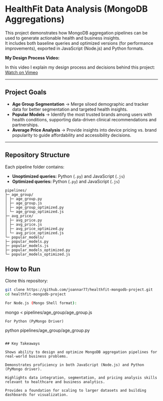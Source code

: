 # HealthFit Data Analysis (MongoDB Aggregations)

This project demonstrates how MongoDB aggregation pipelines can be used to generate actionable health and business insights.  
It includes both baseline queries and optimized versions (for performance improvements), exported in JavaScript (Node.js) and Python formats.  

**My Design Process Video:** 

In this video I explain my design process and decisions behind this project:
[Watch on Vimeo](https://vimeo.com/1101080044/6d02eeb9ff)

---

## Project Goals
- **Age Group Segmentation** → Merge siloed demographic and tracker data for better segmentation and targeted health insights.  
- **Popular Models** → Identify the most trusted brands among users with health conditions, supporting data-driven clinical recommendations and partnerships.  
- **Average Price Analysis** → Provide insights into device pricing vs. brand popularity to guide affordability and accessibility decisions.

---

## Repository Structure
Each pipeline folder contains:
- **Unoptimized queries:** Python (`.py`) and JavaScript (`.js`)  
- **Optimized queries:** Python (`.py`) and JavaScript (`.js`)  

```
pipelines/
├─ age_group/
│ ├─ age_group.py
│ ├─ age_group.js
│ ├─ age_group_optimized.py
│ └─ age_group_optimized.js
├─ avg_price/
│ ├─ avg_price.py
│ ├─ avg_price.js
│ ├─ avg_price_optimized.py
│ └─ avg_price_optimized.js
└─ popular_models/
├─ popular_models.py
├─ popular_models.js
├─ popular_models_optimized.py
└─ popular_models_optimized.js
```

## How to Run

Clone this repository:
   ```bash
   git clone https://github.com/joannar77/healthfit-mongodb-project.git
   cd healthfit-mongodb-project

For Node.js (Mongo Shell format):
   ```
   mongo < pipelines/age_group/age_group.js
   ```
For Python (PyMongo Driver)
   ```
   python pipelines/age_group/age_group.py
   ```

## Key Takeaways

Shows ability to design and optimize MongoDB aggregation pipelines for real-world business problems.

Demonstrates proficiency in both JavaScript (Node.js) and Python (PyMongo driver).

Highlights data integration, segmentation, and pricing analysis skills relevant to healthcare and business analytics.

Provides a foundation for scaling to larger datasets and building dashboards for visualization.


